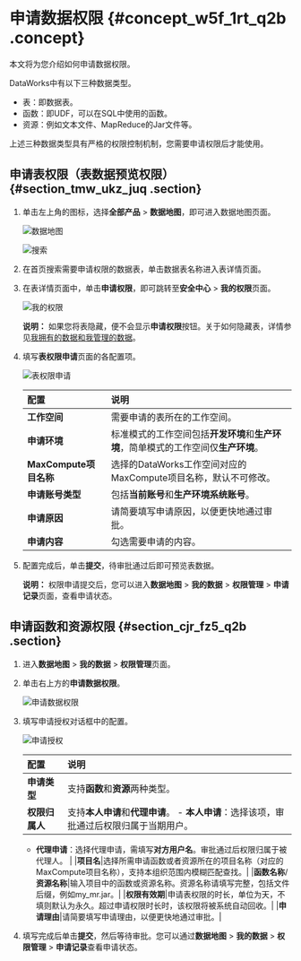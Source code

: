 # 申请数据权限 {#concept_w5f_1rt_q2b .concept}

本文将为您介绍如何申请数据权限。

DataWorks中有以下三种数据类型。

-   表：即数据表。
-   函数：即UDF，可以在SQL中使用的函数。
-   资源：例如文本文件、MapReduce的Jar文件等。

上述三种数据类型具有严格的权限控制机制，您需要申请权限后才能使用。

## 申请表权限（表数据预览权限） {#section_tmw_ukz_juq .section}

1.  单击左上角的图标，选择**全部产品** \> **数据地图**，即可进入数据地图页面。

    ![数据地图](http://static-aliyun-doc.oss-cn-hangzhou.aliyuncs.com/assets/img/219473/156353550747347_zh-CN.png)

    ![搜索](http://static-aliyun-doc.oss-cn-hangzhou.aliyuncs.com/assets/img/219473/156353550751600_zh-CN.png)

2.  在首页搜索需要申请权限的数据表，单击数据表名称进入表详情页面。
3.  在表详情页面中，单击**申请权限**，即可跳转至**安全中心** \> **我的权限**页面。

    ![我的权限](http://static-aliyun-doc.oss-cn-hangzhou.aliyuncs.com/assets/img/221537/156353550847639_zh-CN.png)

    **说明：** 如果您将表隐藏，便不会显示**申请权限**按钮。关于如何隐藏表，详情参见[我拥有的数据和我管理的数据](intl.zh-CN/使用指南/数据地图/我的数据.md#section_6uh_f1o_4n9)。

4.  填写**表权限申请**页面的各配置项。

    ![表权限申请](http://static-aliyun-doc.oss-cn-hangzhou.aliyuncs.com/assets/img/221537/156353550852308_zh-CN.png)

    |配置|说明|
    |:-|:-|
    |**工作空间**|需要申请的表所在的工作空间。|
    |**申请环境**|标准模式的工作空间包括**开发环境**和**生产环境**，简单模式的工作空间仅**生产环境**。|
    |**MaxCompute项目名称**|选择的DataWorks工作空间对应的MaxCompute项目名称，默认不可修改。|
    |**申请账号类型**|包括**当前账号**和**生产环境系统账号**。|
    |**申请原因**|请简要填写申请原因，以便更快地通过审批。|
    |**申请内容**|勾选需要申请的内容。|

5.  配置完成后，单击**提交**，待审批通过后即可预览表数据。

    **说明：** 权限申请提交后，您可以进入**数据地图** \> **我的数据** \> **权限管理** \> **申请记录**页面，查看申请状态。


## 申请函数和资源权限 {#section_cjr_fz5_q2b .section}

1.  进入**数据地图** \> **我的数据** \> **权限管理**页面。
2.  单击右上方的**申请数据权限**。

    ![申请数据权限](http://static-aliyun-doc.oss-cn-hangzhou.aliyuncs.com/assets/img/221537/156353550847633_zh-CN.png)

3.  填写申请授权对话框中的配置。

    ![申请授权](http://static-aliyun-doc.oss-cn-hangzhou.aliyuncs.com/assets/img/221537/156353550847634_zh-CN.png)

    |配置|说明|
    |:-|:-|
    |**申请类型**|支持**函数**和**资源**两种类型。|
    |**权限归属人**|支持**本人申请**和**代理申请**。     -   **本人申请**：选择该项，审批通过后权限归属于当期用户。
    -   **代理申请**：选择代理申请，需填写**对方用户名**。审批通过后权限归属于被代理人。
 |
    |**项目名**|选择所需申请函数或者资源所在的项目名称（对应的MaxCompute项目名称），支持本组织范围内模糊匹配查找。|
    |**函数名称**/**资源名称**|输入项目中的函数或资源名称。资源名称请填写完整，包括文件后缀，例如my\_mr.jar。|
    |**权限有效期**|申请表权限的时长，单位为天，不填则默认为永久。超过申请权限时长时，该权限将被系统自动回收。|
    |**申请理由**|请简要填写申请理由，以便更快地通过审批。|

4.  填写完成后单击**提交**，然后等待审批。您可以通过**数据地图** \> **我的数据** \> **权限管理** \> **申请记录**查看申请状态。

